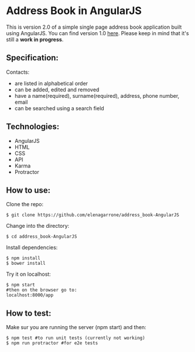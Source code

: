 Address Book in AngularJS
=========================
This is version 2.0 of a simple single page address book application built using AngularJS. You can find version 1.0 <a href='https://github.com/elenagarrone/address_book-exercises'>here</a>.
Please keep in mind that it's still a <strong>work in progress</strong>.

Specification:
--------------
Contacts:
- are listed in alphabetical order
- can be added, edited and removed
- have a name(required), surname(required), address, phone number, email
- can be searched using a search field

Technologies:
-------------
- AngularJS
- HTML
- CSS
- API
- Karma
- Protractor

How to use:
-----------
Clone the repo:
```shell
$ git clone https://github.com/elenagarrone/address_book-AngularJS
```
Change into the directory:
```shell
$ cd address_book-AngularJS
```
Install dependencies:
```shell
$ npm install
$ bower install
```
Try it on localhost:
```shell
$ npm start
#then on the browser go to:
localhost:8000/app
```

How to test:
------------
Make sur you are running the server (npm start) and then:
```shell
$ npm test #to run unit tests (currently not working)
$ npm run protractor #for e2e tests
```
